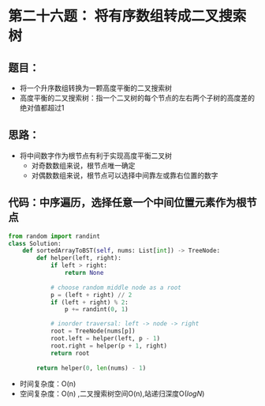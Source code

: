 # 第二十六题： 将有序数组转成二叉搜索树

## 题目：

- 将一个升序数组转换为一颗高度平衡的二叉搜索树
- 高度平衡的二叉搜索树：指一个二叉树的每个节点的左右两个子树的高度差的绝对值都超过1

## 思路：

- 将中间数字作为根节点有利于实现高度平衡二叉树
  - 对奇数数组来说，根节点唯一确定
  - 对偶数数组来说，根节点可以选择中间靠左或靠右位置的数字

## 代码：中序遍历，选择任意一个中间位置元素作为根节点

```python
from random import randint
class Solution:
    def sortedArrayToBST(self, nums: List[int]) -> TreeNode:        
        def helper(left, right):
            if left > right:
                return None
            
            # choose random middle node as a root
            p = (left + right) // 2 
            if (left + right) % 2:
                p += randint(0, 1) 

            # inorder traversal: left -> node -> right
            root = TreeNode(nums[p])
            root.left = helper(left, p - 1)
            root.right = helper(p + 1, right)
            return root
        
        return helper(0, len(nums) - 1)
```

- 时间复杂度：O(n)
- 空间复杂度：O(n) ,二叉搜索树空间O(n),站递归深度O($logN$)